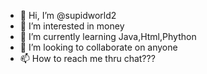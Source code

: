 - 👋 Hi, I’m @supidworld2
- 👀 I’m interested in money
- 🌱 I’m currently learning Java,Html,Phython
- 💞️ I’m looking to collaborate on anyone
- 📫 How to reach me thru chat???
<!---
supidworld2/supidworld2 is a ✨ special ✨ repository because its `README.md` (this file) appears on your GitHub profile.
You can click the Preview link to take a look at your changes.
--->
